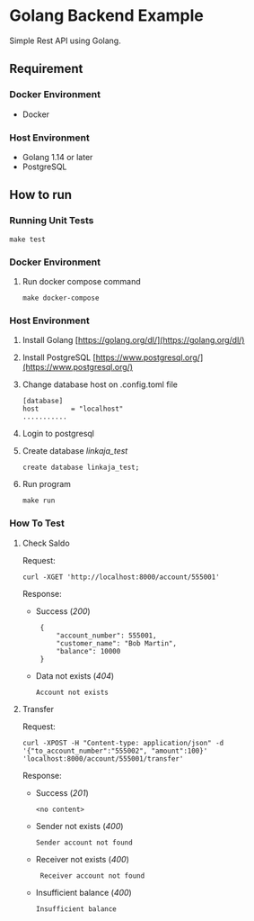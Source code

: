 # Golang Backend Example
Simple Rest API using Golang.

## Requirement
### Docker Environment
- Docker 

### Host Environment  
- Golang 1.14 or later
- PostgreSQL

## How to run

### Running Unit Tests
    
```
make test
```

### Docker Environment
1. Run docker compose command
    ```
    make docker-compose
    ```

### Host Environment
1. Install Golang [https://golang.org/dl/](https://golang.org/dl/)
2. Install PostgreSQL [https://www.postgresql.org/](https://www.postgresql.org/)
3. Change database host on .config.toml file
    ```
    [database]
    host        = "localhost"
    ...........
    ```

4. Login to postgresql
5. Create database *linkaja_test*
    ```
    create database linkaja_test;
    ```
6.  Run program
    ```
    make run
    ```   

### How To Test
1. Check Saldo
   
    Request:
   ```
   curl -XGET 'http://localhost:8000/account/555001' 
   ```
   Response:
   * Success (*200*)
       ```
        {
            "account_number": 555001,
            "customer_name": "Bob Martin",
            "balance": 10000
        }
        ```
   * Data not exists (*404*)
       ```
       Account not exists
       ```
     
2. Transfer
   
    Request:
   ```
   curl -XPOST -H "Content-type: application/json" -d '{"to_account_number":"555002", "amount":100}' 'localhost:8000/account/555001/transfer'
   ```
   Response:
   * Success (*201*)
       ```
       <no content>
       ```
   * Sender not exists (*400*)
       ```
       Sender account not found
       ``` 
   * Receiver not exists (*400*)
     ```
      Receiver account not found
      ``` 
   * Insufficient balance (*400*)
     ```
     Insufficient balance
     ```